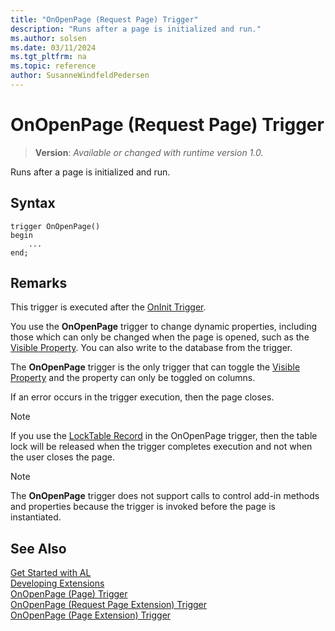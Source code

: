 ```yaml
---
title: "OnOpenPage (Request Page) Trigger"
description: "Runs after a page is initialized and run."
ms.author: solsen
ms.date: 03/11/2024
ms.tgt_pltfrm: na
ms.topic: reference
author: SusanneWindfeldPedersen
---
```

[//]: # (START>DO_NOT_EDIT)
[//]: # (IMPORTANT:Do not edit any of the content between here and the END>DO_NOT_EDIT.)
[//]: # (Any modifications should be made in the .xml files in the ModernDev repo.)

# OnOpenPage (Request Page) Trigger
> **Version**: _Available or changed with runtime version 1.0._

Runs after a page is initialized and run.


## Syntax
```AL
trigger OnOpenPage()
begin
    ...
end;
```



[//]: # (IMPORTANT: END>DO_NOT_EDIT)

## Remarks

This trigger is executed after the [OnInit Trigger](../page/devenv-oninit-page-trigger.md).  

You use the **OnOpenPage** trigger to change dynamic properties, including those which can only be changed when the page is opened, such as the [Visible Property](../../properties/devenv-visible-property.md). You can also write to the database from the trigger.  

The **OnOpenPage** trigger is the only trigger that can toggle the [Visible Property](../../properties/devenv-visible-property.md) and the property can only be toggled on columns. 

If an error occurs in the trigger execution, then the page closes.  

> [!NOTE]  
> If you use the [LockTable Record](../../methods-auto/record/record-locktable-method.md) in the OnOpenPage trigger, then the table lock will be released when the trigger completes execution and not when the user closes the page.  

> [!NOTE]  
> The **OnOpenPage** trigger does not support calls to control add-in methods and properties because the trigger is invoked before the page is instantiated. <!-- For more information see, [Exposing Methods and Properties in a Windows Client Control Add-in](exposing-methods-and-properties-in-a-windows-client-pagefield-add-in.md).-->

## See Also  
[Get Started with AL](../../devenv-get-started.md)  
[Developing Extensions](../../devenv-dev-overview.md)  
[OnOpenPage (Page) Trigger](../page/devenv-onopenpage-page-trigger.md)  
[OnOpenPage (Request Page Extension) Trigger](../requestpageextension/devenv-onopenpage-requestpageextension-trigger.md)  
[OnOpenPage (Page Extension) Trigger](../pageextension/devenv-onopenpage-pageextension-trigger.md)
